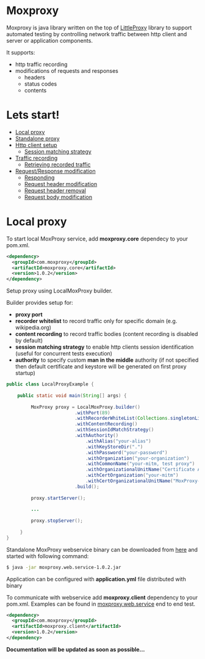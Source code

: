 # Moxproxy

Moxproxy is java library written on the top of [LittleProxy](https://github.com/adamfisk/LittleProxy) library to support automated testing by controlling network traffic between http client and server or application components.
 

It supports:
* http traffic recording
* modifications of requests and responses
    * headers
    * status codes
    * contents
    
# Lets start!

* [Local proxy](#local-proxy)
* [Standalone proxy](#standalone-proxy)
* [Http client setup](#client-setup)
    * [Session matching strategy](#session-matching)
* [Traffic recording](#traffic-recording)
    * [Retrieving recorded traffic](#get-traffic)    
* [Request/Response modification](#traffic-modification)
    * [Responding](#responding)
    * [Request header modification](#request-header-mod)
    * [Request header removal](#request-header-rem)
    * [Request body modification](#request-body-mod)


# <a name="local-proxy"></a>Local proxy

To start local MoxProxy service, add **moxproxy.core** dependecy to your pom.xml.
```xml
<dependency>
  <groupId>com.moxproxy</groupId>
  <artifactId>moxproxy.core</artifactId>
  <version>1.0.2</version>
</dependency>
```
Setup proxy using LocalMoxProxy builder.

Builder provides setup for:
* **proxy port**
* **recorder whitelist** to record traffic only for specific domain (e.g. wikipedia.org)
* **content recording** to record traffic bodies (content recording is disabled by default)
* **session matching strategy** to enable http clients session identification (useful for concurrent tests execution)
* **authority** to specify custom **man in the middle** authority (if not specified then default certificate and keystore will be generated on first proxy startup) 

```java
public class LocalProxyExample {
     
    public static void main(String[] args) {
         
         MoxProxy proxy = LocalMoxProxy.builder()
                         .withPort(89)
                         .withRecorderWhiteList(Collections.singletonList("wikipedia.org"))
                         .withContentRecording()
                         .withSessionIdMatchStrategy()
                         .withAuthority()
                             .withAlias("your-alias")
                             .withKeyStoreDir(".")
                             .withPassword("your-password")
                             .withOrganization("your-organization")
                             .withCommonName("your-mitm, test proxy")
                             .withOrganizationalUnitName("Certificate Authority")
                             .withCertOrganization("your-mitm")
                             .withCertOrganizationalUnitName("MoxProxy-mitm, test automation purpose").backToParent()
                         .build();
         
         proxy.startServer();
         
         ...
         
         proxy.stopServer();
         
     }   
}
```







Standalone MoxProxy webservice binary can be downloaded from [here](https://github.com/lukasz-aw/moxproxy/releases/download/moxproxy-1.0.2/moxproxy.web.service-1.0.2.zip) and started with following command:
```sh
$ java -jar moxproxy.web.service-1.0.2.jar
```
Application can be configured with **application.yml** file distributed with binary

To communicate with webservice add **moxproxy.client** dependency to your pom.xml.
Examples can be found in [moxproxy.web.service](https://github.com/lukasz-aw/moxproxy/blob/master/moxproxy.web.service/src/test/java/testing/WebServiceE2ETest.java) end to end test.

```xml
<dependency>
  <groupId>com.moxproxy</groupId>
  <artifactId>moxproxy.client</artifactId>
  <version>1.0.2</version>
</dependency>
```

**Documentation will be updated as soon as possible...**

